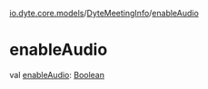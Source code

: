 [io.dyte.core.models](../index.md)/[DyteMeetingInfo](index.md)/[enableAudio](enable-audio.md)

# enableAudio


val [enableAudio](enable-audio.md): [Boolean](https://kotlinlang.org/api/latest/jvm/stdlib/kotlin/-boolean/index.html)
